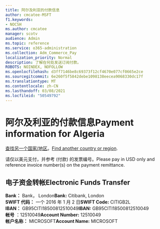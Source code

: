 ```yaml
---
title: 阿尔及利亚的付款信息
author: cmcatee-MSFT
f1.keywords:
- NOCSH
ms.author: cmcatee
manager: scotv
audience: Admin
ms.topic: reference
ms.service: o365-administration
ms.collection: Adm_Commerce_Pay
localization_priority: Normal
description: 了解在何处发送订阅付款。
ROBOTS: NOINDEX, NOFOLLOW
ms.openlocfilehash: d3ff7146be8c69373f12cf4670e077cf0665e2ce
ms.sourcegitcommit: 6e260f5f5842debe1098138eecea9068330dc17f
ms.translationtype: MT
ms.contentlocale: zh-CN
ms.lasthandoff: 03/08/2021
ms.locfileid: "50549792"
---
```

# <a name="payment-information-for-algeria"></a><span data-ttu-id="e6615-103">阿尔及利亚的付款信息</span><span class="sxs-lookup"><span data-stu-id="e6615-103">Payment information for Algeria</span></span>

<span data-ttu-id="e6615-104">[查找另一个国家/地区](../billing-and-payments/pay-for-your-subscription.md)。</span><span class="sxs-lookup"><span data-stu-id="e6615-104">[Find another country or region](../billing-and-payments/pay-for-your-subscription.md).</span></span>

<span data-ttu-id="e6615-105">请仅以美元支付，并参考 (付款) 的发票编号。</span><span class="sxs-lookup"><span data-stu-id="e6615-105">Please pay in USD only and reference invoice number(s) on the payment remittance.</span></span>

## <a name="electronic-funds-transfer"></a><span data-ttu-id="e6615-106">电子资金转帐</span><span class="sxs-lookup"><span data-stu-id="e6615-106">Electronic Funds Transfer</span></span>

<span data-ttu-id="e6615-107">**Bank：** Bank， London</span><span class="sxs-lookup"><span data-stu-id="e6615-107">**Bank:** Citibank, London</span></span>  
<span data-ttu-id="e6615-108">**SWIFT 代码：** 一个 2016 年 1 月 2 日</span><span class="sxs-lookup"><span data-stu-id="e6615-108">**SWIFT Code:** CITIGB2L</span></span>  
<span data-ttu-id="e6615-109">**IBAN：** GB95CITI18500812510049</span><span class="sxs-lookup"><span data-stu-id="e6615-109">**IBAN:** GB95CITI18500812510049</span></span>  
<span data-ttu-id="e6615-110">**帐号** ：12510049</span><span class="sxs-lookup"><span data-stu-id="e6615-110">**Account Number:** 12510049</span></span>  
<span data-ttu-id="e6615-111">**帐户名称：** MICROSOFT</span><span class="sxs-lookup"><span data-stu-id="e6615-111">**Account Name:** MICROSOFT</span></span>  